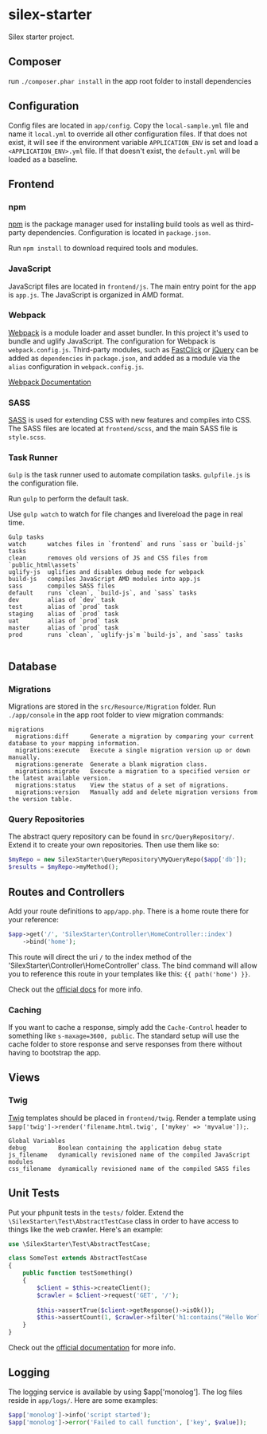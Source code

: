 # silex-starter
Silex starter project.

## Composer

run `./composer.phar install` in the app root folder to install dependencies

## Configuration

Config files are located in `app/config`. Copy the `local-sample.yml` file and name it `local.yml` to override all other configuration files. If that does not exist, it will see if the environment variable `APPLICATION_ENV` is set and load a `<APPLICATION_ENV>.yml` file. If that doesn't exist, the `default.yml` will be loaded as a baseline.

## Frontend

### npm
[npm](https://www.npmjs.com/) is the package manager used for installing build tools as well as third-party dependencies. Configuration is located in `package.json`.

Run `npm install` to download required tools and modules.

### JavaScript

JavaScript files are located in `frontend/js`. The main entry point for the app is `app.js`. The JavaScript is organized in AMD format.

### Webpack
[Webpack](https://webpack.github.io/) is a module loader and asset bundler. In this project it's used to bundle and uglify JavaScript. The configuration for Webpack is `webpack.config.js`. Third-party modules, such as [FastClick](https://github.com/ftlabs/fastclick) or [jQuery](https://github.com/jquery/jquery) can be added as `dependencies` in `package.json`, and added as a module via the `alias` configuration in `webpack.config.js`.

[Webpack Documentation](http://webpack.github.io/docs/)

### SASS

[SASS](http://sass-lang.com/) is used for extending CSS with new features and compiles into CSS. The SASS files are located at `frontend/scss`, and the main SASS file is `style.scss`.

### Task Runner

`Gulp` is the task runner used to automate compilation tasks. `gulpfile.js` is the configuration file.

Run `gulp` to perform the default task.

Use `gulp watch` to watch for file changes and livereload the page in real time.

```Text
Gulp tasks
watch      watches files in `frontend` and runs `sass or `build-js` tasks
clean      removes old versions of JS and CSS files from `public_html\assets`
uglify-js  uglifies and disables debug mode for webpack
build-js   compiles JavaScript AMD modules into app.js
sass       compiles SASS files
default    runs `clean`, `build-js`, and `sass` tasks
dev        alias of `dev` task
test       alias of `prod` task
staging    alias of `prod` task
uat        alias of `prod` task
master     alias of `prod` task
prod       runs `clean`, `uglify-js`m `build-js`, and `sass` tasks


```




## Database

### Migrations

Migrations are stored in the `src/Resource/Migration` folder. Run `./app/console` in the app root folder to view migration commands:

```Text
migrations
  migrations:diff      Generate a migration by comparing your current database to your mapping information.
  migrations:execute   Execute a single migration version up or down manually.
  migrations:generate  Generate a blank migration class.
  migrations:migrate   Execute a migration to a specified version or the latest available version.
  migrations:status    View the status of a set of migrations.
  migrations:version   Manually add and delete migration versions from the version table.
```

### Query Repositories

The abstract query repository can be found in `src/QueryRepository/`. Extend it to create your own repositories. Then use them like so:

```php
$myRepo = new SilexStarter\QueryRepository\MyQueryRepo($app['db']);
$results = $myRepo->myMethod();
```

## Routes and Controllers

Add your route definitions to `app/app.php`.
There is a home route there for your reference:

```php
$app->get('/', 'SilexStarter\Controller\HomeController::index')
    ->bind('home');
```

This route will direct the uri `/` to the index method of the 'SilexStarter\Controller\HomeController' class. The bind command will allow you to reference this route in your templates like this: `{{ path('home') }}`.

Check out the [official docs](http://silex.sensiolabs.org/doc/usage.html#routing) for more info.

### Caching

If you want to cache a response, simply add the `Cache-Control` header to something like `s-maxage=3600, public`. The standard setup will use the cache folder to store response and serve responses from there without having to bootstrap the app.

## Views

### Twig

[Twig](http://twig.sensiolabs.org/) templates should be placed in `frontend/twig`. Render a template using `$app['twig']->render('filename.html.twig', ['mykey' => 'myvalue']);`.

```Text
Global Variables
debug         Boolean containing the application debug state
js_filename   dynamically revisioned name of the compiled JavaScript modules
css_filename  dynamically revisioned name of the compiled SASS files

```

## Unit Tests

Put your phpunit tests in the `tests/` folder. Extend the `\SilexStarter\Test\AbstractTestCase` class in order to have access to things like the web crawler. Here's an example:

```php
use \SilexStarter\Test\AbstractTestCase;

class SomeTest extends AbstractTestCase
{
    public function testSomething()
    {
        $client = $this->createClient();
        $crawler = $client->request('GET', '/');
    
        $this->assertTrue($client->getResponse()->isOk());
        $this->assertCount(1, $crawler->filter('h1:contains("Hello World")'));
    }
}
```

Check out the [official documentation](http://silex.sensiolabs.org/doc/testing.html) for more info.

## Logging

The logging service is available by using $app['monolog']. The log files reside in `app/logs/`. Here are some examples:

```php
$app['monolog']->info('script started');
$app['monolog']->error('Failed to call function', ['key', $value]);
```